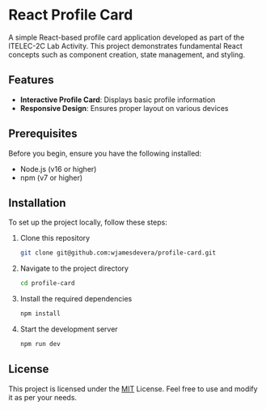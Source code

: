 # React Profile Card

A simple React-based profile card application developed as part of the ITELEC-2C Lab Activity. This project demonstrates fundamental React concepts such as component creation, state management, and styling.

## Features

- **Interactive Profile Card**: Displays basic profile information
- **Responsive Design**: Ensures proper layout on various devices

## Prerequisites

Before you begin, ensure you have the following installed:

- Node.js (v16 or higher)
- npm (v7 or higher)

## Installation

To set up the project locally, follow these steps:

1. Clone this repository

   ```bash
   git clone git@github.com:wjamesdevera/profile-card.git
   ```

2. Navigate to the project directory
   ```bash
   cd profile-card
   ```
3. Install the required dependencies

   ```bash
   npm install
   ```

4. Start the development server
   ```bash
   npm run dev
   ```

## License

This project is licensed under the [MIT](./LICENSE.txt) License. Feel free to use and modify it as per your needs.
